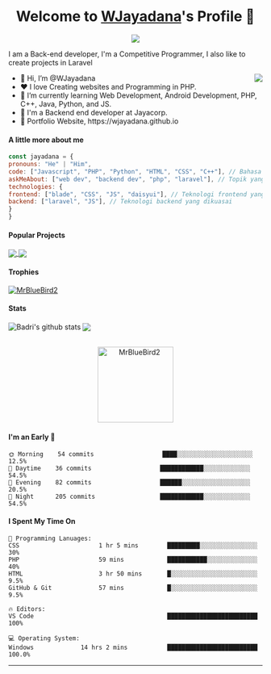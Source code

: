 <p align="center">
<h1 align="center">Welcome to <a href="https://github.com/WJayadana">WJayadana</a>'s Profile 👋</h1>
</p>
<p align="center">
<a align="center" href="https://github.com/DenverCoder1/readme-typing-svg"><img src="https://readme-typing-svg.herokuapp.com?&font=IBM+Plex+Sans&color=F72EE2&size=25&lines=Welcome+to+my+GitHub+Profile!;I'm+a+Back+end+developer;I'm+a+competitive+programmer;I'm+a+Laravel+developer" /></a>
</p>
<p>I am a Back-end developer, I'm a Competitive Programmer, I also like to create projects in Laravel</p>
<img align="right" src="https://media.giphy.com/media/M9gbBd9nbDrOTu1Mqx/giphy.gif">
<ul>
<li>👋 Hi, I’m @WJayadana</li>
<li>❤️ I love Creating websites and Programming in PHP.</li>
<li>🌱 I’m currently learning Web Development, Android Development, PHP, C++, Java, Python, and JS.</li>
<li>💼 I'm a Backend end developer at Jayacorp.</li>
<li>🧐 Portfolio Website, https://wjayadana.github.io</li>
</ul>

#### A little more about me
```javascript
const jayadana = {
pronouns: "He" | "Him",
code: ["Javascript", "PHP", "Python", "HTML", "CSS", "C++"], // Bahasa pemrograman yang dikuasai
askMeAbout: ["web dev", "backend dev", "php", "laravel"], // Topik yang dapat ditanyakan
technologies: {
frontend: ["blade", "CSS", "JS", "daisyui"], // Teknologi frontend yang dikuasai
backend: ["laravel", "JS"], // Teknologi backend yang dikuasai
}
}

```


#### Popular Projects
<a href="[https://github.com/MrBlueBird2/to-do-list-flask](https://github.com/WJayadana/jayabsen)">
<!-- Change the `github-readme-stats.anuraghazra1.vercel.app` to `github-readme-stats.vercel.app`  -->
<img align="center" src="https://github-readme-stats.anuraghazra1.vercel.app/api/pin/?username=WJayadana&repo=jayabsen&theme=onedark" />
</a>    
<a href="https://github.com/WJayadana/laravel-installer">
<!-- Change the `github-readme-stats.anuraghazra1.vercel.app` to `github-readme-stats.vercel.app`  -->
<img align="center" src="https://github-readme-stats.anuraghazra1.vercel.app/api/pin/?username=WJayadana&repo=laravel-installer&theme=onedark"/>
</a>

#### Trophies

<p align="left"> <a href="https://github.com/ryo-ma/github-profile-trophy"><img src="https://github-profile-trophy.vercel.app/?username=WJayadana&row=2&column=6&theme=onedark&column=8&no-frame=false&no-bg=false" alt="MrBlueBird2"></a></p>

#### Stats
<a>
<img align="center" src="https://github-readme-stats.anuraghazra1.vercel.app/api?username=WJayadana&show_icons=true&include_all_commits=true&theme=onedark" alt="Badri's github stats" />
</a>
<a>
<!-- Change the `github-readme-stats.anuraghazra1.vercel.app` to `github-readme-stats.vercel.app`  -->
<img align="center" src="https://github-readme-stats.anuraghazra1.vercel.app/api/top-langs/?username=WJayadana&layout=compact&theme=onedark" />
</a>
<br />
<br />
<p align="center">
<img align="center" height="150em" src="https://streak-stats.demolab.com/?user=WJayadana&theme=onedark" alt="MrBlueBird2" />
</p>


#### I'm an Early 🐤
```text
🌞 Morning    54 commits                   ████░░░░░░░░░░░░░░░░░░░░░   12.5% 
🌆 Daytime    36 commits                   ████████████░░░░░░░░░░░░░   54.5% 
🌃 Evening    82 commits                   ██████░░░░░░░░░░░░░░░░░░░   20.5%
🌙 Night      205 commits                  ████████████░░░░░░░░░░░░░   54.5%
```

#### I Spent My Time On
```text
💬 Programming Lanuages:
CSS                      1 hr 5 mins        █████████░░░░░░░░░░░░░░░░   30% 
PHP                      59 mins            ███████████░░░░░░░░░░░░░░   40% 
HTML                     3 hr 50 mins       █░░░░░░░░░░░░░░░░░░░░░░░░   9.5% 
GitHub & Git             57 mins            █░░░░░░░░░░░░░░░░░░░░░░░░   9.5%

🔥 Editors:
VS Code                                     █████████████████████████   100% 

💻 Operating System:
Windows             14 hrs 2 mins           █████████████████████████   100.0%
```
------
